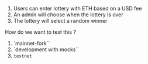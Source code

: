 1. Users can enter lottery with ETH based on a USD fee
2. An admin will choose when the lottery is over
3. The lottery will select a random winner

How do we want to test this ?

1. `mainnet-fork``
2. `development with mocks``
3. `testnet`